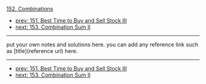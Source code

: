 [152. Combinations](http://www.lintcode.com/problem/combinations)

- [prev: 151. Best Time to Buy and Sell Stock III](151-best-time-to-buy-and-sell-stock-iii.md)
- [next: 153. Combination Sum II](153-combination-sum-ii.md)

---

put your own notes and solutions here.
you can add any reference link such as [title](reference url) here.

---

- [prev: 151. Best Time to Buy and Sell Stock III](151-best-time-to-buy-and-sell-stock-iii.md)
- [next: 153. Combination Sum II](153-combination-sum-ii.md)

